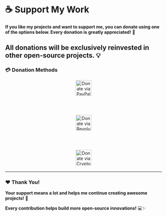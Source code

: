 # ☕ Support My Work

**If you like my projects and want to support me, you can donate using one of the options below. Every donation is greatly appreciated!** 🙌

## **All donations will be exclusively reinvested in other open-source projects.** 💡

### 💳 Donation Methods

<div align="center" style="margin-bottom: 20px;">
  
  <a href="https://paypal.me/GabrielPolverini?country.x=IT&locale.x=it_IT" target="_blank" style="margin: 10px;">
    <img src="https://img.shields.io/badge/Donate%20-PayPal-0070BA?style=for-the-badge&logo=paypal&logoColor=white" height="50" alt="Donate via PayPal" />
  </a>
  
  <br><br>
  
  <a href="https://revolut.me/ilgabry2" target="_blank" style="margin: 10px;">
    <img src="https://img.shields.io/badge/Donate%20-Revolut-0075EB?style=for-the-badge&logo=revolut&logoColor=white" height="50" alt="Donate via Revolut" />
  </a>
  
  <br><br>
  
  <a href="[https://yourcryptolink.com](https://github.com/Lotverp/Lotverp/blob/main/crypto.md)" target="_blank" style="margin: 10px;">
    <img src="https://img.shields.io/badge/Donate%20-Crypto-F7931A?style=for-the-badge&logo=bitcoin&logoColor=white" height="50" alt="Donate via Crypto" />
  </a>
  
</div>

---

### ❤️ Thank You!
**Your support means a lot and helps me continue creating awesome projects!** 🚀

**Every contribution helps build more open-source innovations!** 💻✨
